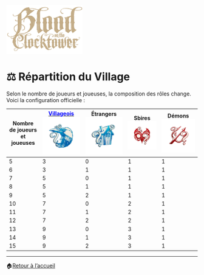 <p align="left">
  <a href="/botc-fr-bambi/">
    <img src="images/logo.png" alt="Accueil BotC FR" width="200">
  </a>
</p>

# ⚖️ Répartition du Village

Selon le nombre de joueurs et joueuses, la composition des rôles change.
Voici la configuration officielle : 

| Nombre de joueurs et joueuses | [<span style="color:blue">Villageois</span>](villageois.md)  ![Townsfolk](images/Generic_townsfolk.png) | Étrangers ![Outsider](images/Generic_outsider.png) | Sbires ![Minion](images/Generic_minion.png) | Démons ![Demon](images/Generic_demon.png) |
| ----------------------------- | ----------------------------------------------------- | -------------------------------------------------- | ------------------------------------------- | ----------------------------------------- |
| 5                             | 3                                                     | 0                                                  | 1                                           | 1                                         |
| 6                             | 3                                                     | 1                                                  | 1                                           | 1                                         |
| 7                             | 5                                                     | 0                                                  | 1                                           | 1                                         |
| 8                             | 5                                                     | 1                                                  | 1                                           | 1                                         |
| 9                             | 5                                                     | 2                                                  | 1                                           | 1                                         |
| 10                            | 7                                                     | 0                                                  | 2                                           | 1                                         |
| 11                            | 7                                                     | 1                                                  | 2                                           | 1                                         |
| 12                            | 7                                                     | 2                                                  | 2                                           | 1                                         |
| 13                            | 9                                                     | 0                                                  | 3                                           | 1                                         |
| 14                            | 9                                                     | 1                                                  | 3                                           | 1                                         |
| 15                            | 9                                                     | 2                                                  | 3                                           | 1                                         |

---

🏠[Retour à l’accueil](README.md)
